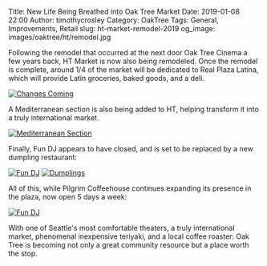 Title: New Life Being Breathed into Oak Tree Market
Date: 2019-01-08 22:00
Author: timothycrosley
Category: OakTree
Tags: General, Improvements, Retail
slug: ht-market-remodel-2019
og_image: images/oaktree/ht/remodel.jpg

Following the remodel that occurred at the next door Oak Tree Cinema a few years back, HT Market is now also being remodeled.
Once the remodel is complete, around 1/4 of the market will be dedicated to Real Plaza Latina, which will provide Latin groceries, baked goods, and a deli.

[![Changes Coming](/images/oaktree/ht/details.jpg)](/images/oaktree/ht/details.jpg)

A Mediterranean section is also being added to HT, helping transform it into a truly international market.

[![Mediterranean Section](/images/oaktree/ht/mediterranean.jpg)](/images/oaktree/ht/mediterranean.jpg)

Finally, Fun DJ appears to have closed, and is set to be replaced by a new dumpling restaurant:

[![Fun DJ](/images/oaktree/ht/fun_dj.jpg)](/images/oaktree/ht/fun_dj.jpg)
[![Dumplings](/images/oaktree/ht/dumplings.jpg)](/images/oaktree/ht/dumplings.jpg)

All of this, while Pilgrim Coffeehouse continues expanding its presence in the plaza, now open 5 days a week:

[![Fun DJ](/images/oaktree/ht/pilgrim.jpg)](/images/oaktree/ht/pilgrim.jpg)

With one of Seattle's most comfortable theaters, a truly international market, phenomenal inexpensive teriyaki, and a local coffee roaster: Oak Tree is becoming not only a great community resource but a place worth the stop.
